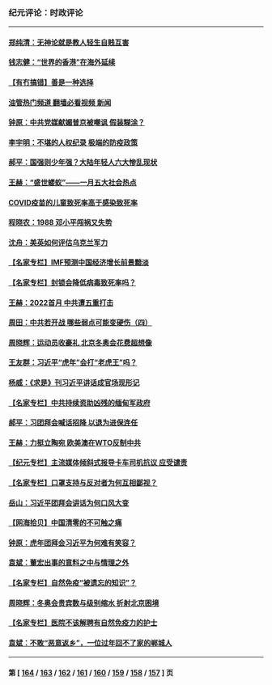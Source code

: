 ### 纪元评论：时政评论
---
#### [郑纯清：无神论就是教人轻生自贱互害](../../pages/nsc1025/n13553633.md?02040330) 
#### [钱志健：“世界的香港”在海外延续](../../pages/nsc1025/n13553477.md?02040330) 
#### [【有冇搞错】善是一种选择](../../pages/nsc1025/n13551793.md?02040330) 
#### [油管热门频道 翻墙必看视频 新闻](ok?02040330)
#### [钟原：中共党媒献媚普京被嘲讽 假装糊涂？](../../pages/nsc1025/n13552453.md?02040330) 
#### [李宇明：不堪的人权纪录 极端的防疫政策](../../pages/nsc1025/n13552820.md?02040330) 
#### [郝平：国强则少年强？大陆年轻人六大惨乱现状](../../pages/nsc1025/n13552752.md?02040330) 
#### [王赫：“盛世蝼蚁”——一月五大社会热点](../../pages/nsc1025/n13551981.md?02040330) 
#### [COVID疫苗的儿童致死率高于感染致死率](../../pages/nsc1025/n13549219.md?02040330) 
#### [程晓农：1988 邓小平闯祸又失势](../../pages/nsc1025/n13548650.md?02040330) 
#### [沈舟：美英如何评估乌克兰军力](../../pages/nsc1025/n13548362.md?02040330) 
#### [【名家专栏】IMF预测中国经济增长前景黯淡](../../pages/nsc1025/n13546877.md?02040330) 
#### [【名家专栏】封锁会降低病毒致死率吗？](../../pages/nsc1025/n13546871.md?02040330) 
#### [王赫：2022首月 中共遭五重打击](../../pages/nsc1025/n13546994.md?02040330) 
#### [周田：中共若开战 哪些弱点可能变硬伤（四）](../../pages/nsc1025/n13540161.md?02040330) 
#### [周晓辉：运动员收豪礼 北京冬奥会花费超想像](../../pages/nsc1025/n13547054.md?02040330) 
#### [王友群：习近平“虎年”会打“老虎王”吗？](../../pages/nsc1025/n13545519.md?02040330) 
#### [杨威：《求是》刊习近平讲话成官场现形记](../../pages/nsc1025/n13545616.md?02040330) 
#### [【名家专栏】中共持续资助凶残的缅甸军政府](../../pages/nsc1025/n13544837.md?02040330) 
#### [郝平：习团拜会喊话招降 以退为进保连任](../../pages/nsc1025/n13543988.md?02040330) 
#### [王赫：力挺立陶宛 欧美澳在WTO反制中共](../../pages/nsc1025/n13543017.md?02040330) 
#### [【纪元专栏】主流媒体倾斜式报导卡车司机抗议 应受谴责](../../pages/nsc1025/n13543202.md?02040330) 
#### [【名家专栏】口罩支持与反对者为何互相鄙视？](../../pages/nsc1025/n13541315.md?02040330) 
#### [岳山：习近平团拜会讲话为何口风大变](../../pages/nsc1025/n13542110.md?02040330) 
#### [【网海拾贝】中国清零的不可触之痛](../../pages/nsc1025/n13541306.md?02040330) 
#### [钟原：虎年团拜会习近平为何难有笑容？](../../pages/nsc1025/n13542348.md?02040330) 
#### [袁斌：董宏出事的意料之中与情理之外](../../pages/nsc1025/n13541237.md?02040330) 
#### [【名家专栏】自然免疫“被遗忘的知识”？](../../pages/nsc1025/n13536082.md?02040330) 
#### [周晓辉：冬奥会贵宾数与级别缩水 折射北京困境](../../pages/nsc1025/n13539533.md?02040330) 
#### [【名家专栏】医院不该解聘有自然免疫力的护士](../../pages/nsc1025/n13539217.md?02040330) 
#### [袁斌：不敢“恶意返乡”，一位过年回不了家的郸城人](../../pages/nsc1025/n13538781.md?02040330) 

---
#### 第 [ [164](./164.md?02040330) / [163](./163.md?02040330) / [162](./162.md?02040330) / [161](./161.md?02040330) / [160](./160.md?02040330) / [159](./159.md?02040330) / [158](./158.md?02040330) / [157](./157.md?02040330) ] 页
